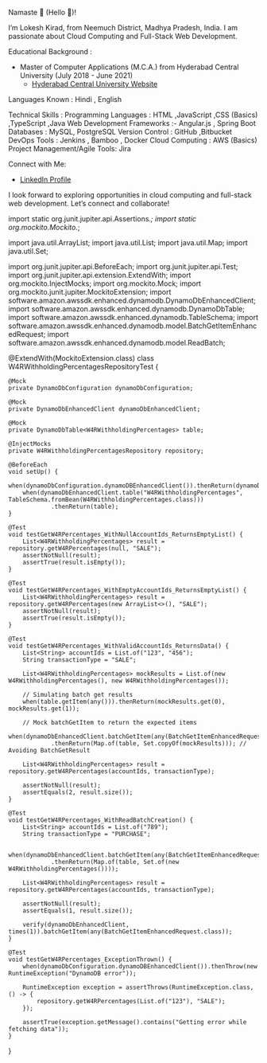 Namaste 🙏 (Hello 👋)!

I’m Lokesh Kirad, from Neemuch District, Madhya Pradesh, India. I am passionate about Cloud Computing and Full-Stack Web Development.

 Educational Background :
- Master of Computer Applications (M.C.A.) from Hyderabad Central University (July 2018 - June 2021)
  - [Hyderabad Central University Website](http://acad.uohyd.ac.in/)

 Languages Known : Hindi , English

 Technical Skills :
 Programming Languages : HTML ,JavaScript ,CSS (Basics) ,TypeScript ,Java
 Web Development Frameworks :- Angular.js , Spring Boot
 Databases : MySQL, PostgreSQL
 Version Control : GitHub ,Bitbucket
 DevOps Tools : Jenkins , Bamboo , Docker
 Cloud Computing : AWS (Basics)
 Project Management/Agile Tools: Jira

 Connect with Me:
- [LinkedIn Profile](https://www.linkedin.com/in/lokeshkk/)

I look forward to exploring opportunities in cloud computing and full-stack web development. Let’s connect and collaborate!


import static org.junit.jupiter.api.Assertions.*;
import static org.mockito.Mockito.*;

import java.util.ArrayList;
import java.util.List;
import java.util.Map;
import java.util.Set;

import org.junit.jupiter.api.BeforeEach;
import org.junit.jupiter.api.Test;
import org.junit.jupiter.api.extension.ExtendWith;
import org.mockito.InjectMocks;
import org.mockito.Mock;
import org.mockito.junit.jupiter.MockitoExtension;
import software.amazon.awssdk.enhanced.dynamodb.DynamoDbEnhancedClient;
import software.amazon.awssdk.enhanced.dynamodb.DynamoDbTable;
import software.amazon.awssdk.enhanced.dynamodb.TableSchema;
import software.amazon.awssdk.enhanced.dynamodb.model.BatchGetItemEnhancedRequest;
import software.amazon.awssdk.enhanced.dynamodb.model.ReadBatch;

@ExtendWith(MockitoExtension.class)
class W4RWithholdingPercentagesRepositoryTest {

    @Mock
    private DynamoDbConfiguration dynamoDbConfiguration;

    @Mock
    private DynamoDbEnhancedClient dynamoDbEnhancedClient;

    @Mock
    private DynamoDbTable<W4RWithholdingPercentages> table;

    @InjectMocks
    private W4RWithholdingPercentagesRepository repository;

    @BeforeEach
    void setUp() {
        when(dynamoDbConfiguration.dynamoDBEnhancedClient()).thenReturn(dynamoDbEnhancedClient);
        when(dynamoDbEnhancedClient.table("W4RWithholdingPercentages", TableSchema.fromBean(W4RWithholdingPercentages.class)))
                .thenReturn(table);
    }

    @Test
    void testGetW4RPercentages_WithNullAccountIds_ReturnsEmptyList() {
        List<W4RWithholdingPercentages> result = repository.getW4RPercentages(null, "SALE");
        assertNotNull(result);
        assertTrue(result.isEmpty());
    }

    @Test
    void testGetW4RPercentages_WithEmptyAccountIds_ReturnsEmptyList() {
        List<W4RWithholdingPercentages> result = repository.getW4RPercentages(new ArrayList<>(), "SALE");
        assertNotNull(result);
        assertTrue(result.isEmpty());
    }

    @Test
    void testGetW4RPercentages_WithValidAccountIds_ReturnsData() {
        List<String> accountIds = List.of("123", "456");
        String transactionType = "SALE";

        List<W4RWithholdingPercentages> mockResults = List.of(new W4RWithholdingPercentages(), new W4RWithholdingPercentages());

        // Simulating batch get results
        when(table.getItem(any())).thenReturn(mockResults.get(0), mockResults.get(1));

        // Mock batchGetItem to return the expected items
        when(dynamoDbEnhancedClient.batchGetItem(any(BatchGetItemEnhancedRequest.class)))
                .thenReturn(Map.of(table, Set.copyOf(mockResults))); // Avoiding BatchGetResult

        List<W4RWithholdingPercentages> result = repository.getW4RPercentages(accountIds, transactionType);

        assertNotNull(result);
        assertEquals(2, result.size());
    }

    @Test
    void testGetW4RPercentages_WithReadBatchCreation() {
        List<String> accountIds = List.of("789");
        String transactionType = "PURCHASE";

        when(dynamoDbEnhancedClient.batchGetItem(any(BatchGetItemEnhancedRequest.class)))
                .thenReturn(Map.of(table, Set.of(new W4RWithholdingPercentages())));

        List<W4RWithholdingPercentages> result = repository.getW4RPercentages(accountIds, transactionType);

        assertNotNull(result);
        assertEquals(1, result.size());

        verify(dynamoDbEnhancedClient, times(1)).batchGetItem(any(BatchGetItemEnhancedRequest.class));
    }

    @Test
    void testGetW4RPercentages_ExceptionThrown() {
        when(dynamoDbConfiguration.dynamoDBEnhancedClient()).thenThrow(new RuntimeException("DynamoDB error"));

        RuntimeException exception = assertThrows(RuntimeException.class, () -> {
            repository.getW4RPercentages(List.of("123"), "SALE");
        });

        assertTrue(exception.getMessage().contains("Getting error while fetching data"));
    }
}

